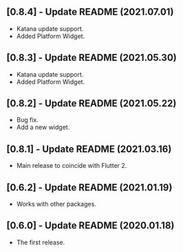 ## [0.8.4] - Update README (2021.07.01)

* Katana update support.
* Added Platform Widget.

## [0.8.3] - Update README (2021.05.30)

* Katana update support.
* Added Platform Widget.

## [0.8.2] - Update README (2021.05.22)

* Bug fix.
* Add a new widget.

## [0.8.1] - Update README (2021.03.16)

* Main release to coincide with Flutter 2.

## [0.6.2] - Update README (2021.01.19)

* Works with other packages.

## [0.6.0] - Update README (2020.01.18)

* The first release.
